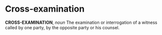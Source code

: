 # Cross-examination

**CROSS-EXAMINATION**, _noun_ The examination or interrogation of a witness called by one party, by the opposite party or his counsel.